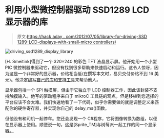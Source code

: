 # 利用小型微控制器驱动 SSD1289 LCD 显示器的库

> 原文:[https://hack aday . com/2012/07/05/library-for-driving-SSD 1289-LCD-displays-with-small-micro controllers/](https://hackaday.com/2012/07/05/library-for-driving-ssd1289-lcd-displays-with-small-microcontrollers/)

![](../Images/967d9890140eef7e842f30622a57fc73.png "driving_ssd1289_display_library")

[H. Smeitink]得到了一个 320×240 的彩色 TFT 液晶显示屏。他开始用一个小型 PIC 微控制器来驱动它，但没有找到很多帮助来快速启动和运行。这令人惊讶，因为这是一个非常好的显示器，价格相当低(在撰写本文时，易贝交付价格不到 16 美元)。他决定[编写自己的库和支持工具](http://www.hmsprojects.com/tft_lcd.html)来帮助他人。

显示器包括一个 SPI 触摸屏，但由于它独立于 LCD 控制器工作，因此该封装不支持触摸输入。他写的驱动程序来自于 mikroC 工具链的观点，但是移植到您选择的平台应该不会太难。我们快速地看了一下代码，似乎你需要做的就是调整定义来匹配你的硬件寄存器，并实现你自己的 delay_ms()函数。

但他没有和司机一起停车。您还会发现一个 C#程序，它将图像转换为数组，以便在显示器上使用。顺便说一句，这是[Sprite_TM]与树莓派一起工作的同一个显示器[。](http://hackaday.com/2012/06/25/sprite_tm-connects-an-lcd-to-a-tiny-linux-board/)